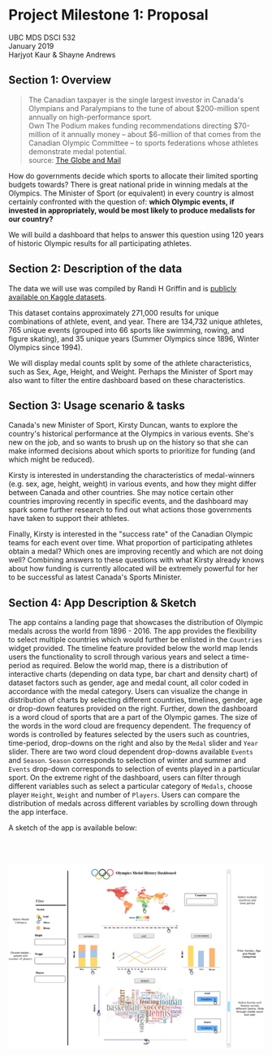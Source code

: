 # Project Milestone 1: Proposal

UBC MDS DSCI 532  
January 2019   
Harjyot Kaur & Shayne Andrews


## Section 1: Overview

> The Canadian taxpayer is the single largest investor in Canada's Olympians and Paralympians to the tune of about $200-million spent annually on high-performance sport.  
> Own The Podium makes funding recommendations directing $70-million of it annually money – about $6-million of that comes from the Canadian Olympic Committee – to sports federations whose athletes demonstrate medal potential.  
> source: [The Globe and Mail](https://www.theglobeandmail.com/sports/olympics/canadas-newest-sports-minister-scouts-olympic-team-in-pyeongchang/article37889549/)

How do governments decide which sports to allocate their limited sporting budgets towards? There is great national pride in winning medals at the Olympics. The Minister of Sport (or equivalent) in every country is almost certainly confronted with the question of: __which Olympic events, if invested in appropriately, would be most likely to produce medalists for our country?__

We will build a dashboard that helps to answer this question using 120 years of historic Olympic results for all participating athletes.

## Section 2: Description of the data

The data we will use was compiled by Randi H Griffin and is [publicly available on Kaggle datasets](https://www.kaggle.com/heesoo37/120-years-of-olympic-history-athletes-and-results#athlete_events.csv).

This dataset contains approximately 271,000 results for unique combinations of athlete, event, and year. There are 134,732 unique athletes, 765 unique events (grouped into 66 sports like swimming, rowing, and figure skating), and 35 unique years (Summer Olympics since 1896, Winter Olympics since 1994).

We will display medal counts split by some of the athlete characteristics, such as Sex, Age, Height, and Weight. Perhaps the Minister of Sport may also want to filter the entire dashboard based on these characteristics.

## Section 3: Usage scenario & tasks

Canada's new Minister of Sport, Kirsty Duncan, wants to explore the country's historical performance at the Olympics in various events. She's new on the job, and so wants to brush up on the history so that she can make informed decisions about which sports to prioritize for funding (and which might be reduced).  

Kirsty is interested in understanding the characteristics of medal-winners (e.g. sex, age, height, weight) in various events, and how they might differ between Canada and other countries. She may notice certain other countries improving recently in specific events, and the dashboard may spark some further research to find out what actions those governments have taken to support their athletes.

Finally, Kirsty is interested in the "success rate" of the Canadian Olympic teams for each event over time. What proportion of participating athletes obtain a medal? Which ones are improving recently and which are not doing well? Combining answers to these questions with what Kirsty already knows about how funding is currently allocated will be extremely powerful for her to be successful as latest Canada's Sports Minister.

## Section 4: App Description & Sketch

The app contains a landing page that showcases the distribution of Olympic medals across the world from 1896 - 2016. The app provides the flexibility to select multiple countries which would further be enlisted in the `Countries` widget provided. The timeline feature provided below the world map lends users the functionality to scroll through various years and select a time-period as required. Below the world map, there is a distribution of interactive charts (depending on data type, bar chart and density chart) of dataset factors such as gender, age and medal count, all color coded in accordance with the medal category. Users can visualize the change in distribution of charts by selecting different countries, timelines, gender, age or drop-down features provided on the right. Further, down the dashboard is a word cloud of sports that are a part of the Olympic games. The size of the words in the word cloud are frequency dependent. The frequency of words is controlled by features selected by the users such as countries, time-period, drop-downs on the right and also by the `Medal` slider and `Year` slider. There are two word cloud dependent drop-downs available `Events` and `Season`. `Season` corresponds to selection of winter and summer and `Events` drop-down corresponds to selection of events played in a particular sport. On the extreme right of the dashboard, users can filter through different variables such as select a particular category of `Medals`, choose player `Height`, `Weight` and number of `Players`. Users can compare the distribution of medals across different variables by scrolling down through the app interface.

A sketch of the app is available below:

<br>
<br>

![dashBoard](img/olympics_app_sketch.jpg)
